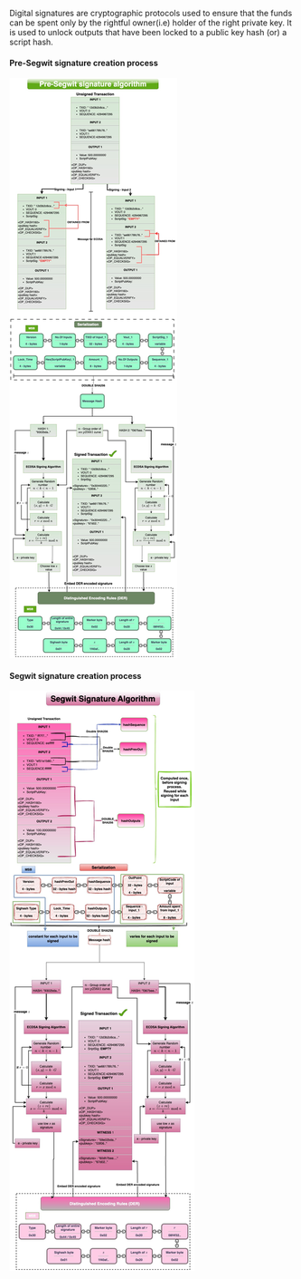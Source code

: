 Digital signatures are cryptographic protocols used to ensure that the funds can be spent only by the rightful owner(i.e) holder of the right private key. It is used to unlock outputs that have been locked to a public key hash (or) a script hash. 
#### Pre-Segwit signature creation process <br>


![](images/presegwit_signing.jpg)

#### Segwit signature creation process <br>
![](images/segwit_signing.jpg)
